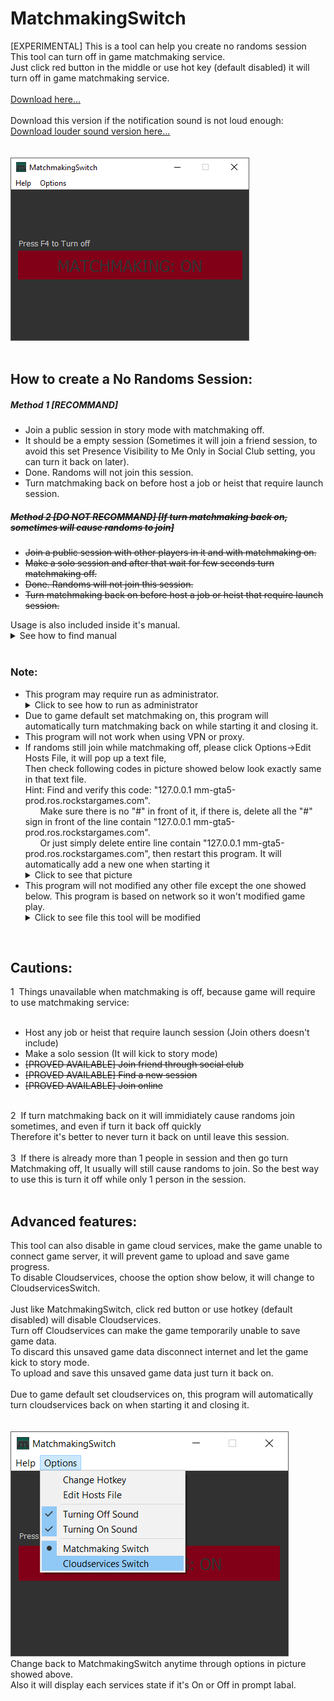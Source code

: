 <h1>MatchmakingSwitch</h1>
[EXPERIMENTAL] This is a tool can help you create no randoms session<br>
This tool can turn off in game matchmaking service.<br>
Just click red button in the middle or use hot key (default disabled) it will turn off in game matchmaking service.<br>
<br>
<a href="https://raw.githubusercontent.com/Barracuda10/MatchmakingSwitch/master/MatchmakingSwitch/x64/Release/MatchmakingSwitch.exe"><ins>Download here...</ins></a><br>
<br>
Download this version if the notification sound is not loud enough:<br>
<a href="//raw.githubusercontent.com/Barracuda10/MatchmakingSwitch/master/MatchmakingSwitch/x64/Release/ffmpeg/MatchmakingSwitch.exe"><ins>Download louder sound version here...</ins></a><br>
<br>
<br>
<img src="https://github.com/Barracuda10/others/blob/master/MatchmakingSwitch/matchmakingswitch.png"><br>
<br>
<!--<del>[FIXED] it may look different if the scale and layout setting on Windows 10 is not set to 100%</del>
<br>-->
<h2>How to create a No Randoms Session:</h2>
<h5>Method 1 [RECOMMAND]</h5>
<ul>
  <li>Join a public session in story mode with matchmaking off.</li>
  <li>It should be a empty session (Sometimes it will join a friend session, to avoid this set Presence Visibility to Me Only in Social Club setting, you can turn it back on later).</li>
  <li>Done. Randoms will not join this session.</li>
  <li>Turn matchmaking back on before host a job or heist that require launch session.</li>
</ul>
<del><h5>Method 2 [DO NOT RECOMMAND] [If turn matchmaking back on, sometimes will cause randoms to join]</h5>
<ul>
  <li>Join a public session with other players in it and with matchmaking on.</li>
  <li>Make a solo session and after that wait for few seconds turn matchmaking off.</li>
  <li>Done. Randoms will not join this session.</li>
  <li>Turn matchmaking back on before host a job or heist that require launch session.</li>
</ul></del>
<!--<h5>Method 2 [Do Not Recommand. Friends may unable to join through Social Club (No join option)]</h5>
<ul>
  <li>Join a invite only session with matchmaking on.</li>
  <li>Turn matchmaking off then find a new session and the new session should be a empty session.</li>
  <li>Done. Randoms will not join this session.</li>
  <li>Turn matchmaking back on before host a job or heist that require launch session.</li>
</ul>-->
Usage is also included inside it's manual.<br>
<details>
  <summary>See how to find manual</summary>
  <img src="https://github.com/Barracuda10/others/blob/master/MatchmakingSwitch/matchmakingswitch_manual.png">
</details>
<br>
<h3>Note:</h3>
<ul>
  <li>This program may require run as administrator.<br>
    <details>
      <summary>Click to see how to run as administrator</summary>
      <br>
      &nbsp;&nbsp;-&nbsp;&nbsp;Right click MatchmakingSwitch.exe, choose Properties, then choose Compatibility tab,<br>
      &nbsp;&nbsp;-&nbsp;&nbsp;Check this option showed below.<br>
      <img src="https://github.com/Barracuda10/others/blob/master/MatchmakingSwitch/administrator.png"><br>
    </details>
  </li>
  <li>Due to game default set matchmaking on, this program will automatically turn matchmaking back on while starting it and closing it.</li>
  <li>This program will not work when using VPN or proxy.</li>
  <li>If randoms still join while matchmaking off, please click Options->Edit Hosts File, it will pop up a text file, <br>Then check following codes in picture showed below look exactly same in that text file.<br>
    Hint: Find and verify this code: "127.0.0.1 mm-gta5-prod.ros.rockstargames.com".<br>
    &nbsp;&nbsp;&nbsp;&nbsp;&nbsp;&nbsp;Make sure there is no "#" in front of it, if there is, delete all the "#" sign in front of the line contain "127.0.0.1 mm-gta5-prod.ros.rockstargames.com".<br>
    &nbsp;&nbsp;&nbsp;&nbsp;&nbsp;&nbsp;Or just simply delete entire line contain "127.0.0.1 mm-gta5-prod.ros.rockstargames.com", then restart this program. It will automatically add a new one when starting it<br>
    <details>
      <summary>Click to see that picture</summary>
      <br>
      <img src="https://github.com/Barracuda10/others/blob/master/MatchmakingSwitch/hosts_enabled.png"><br>
    </details>
  </li>
  <li>This program will not modified any other file except the one showed below. This program is based on network so it won't modified game play.<br>
    <details>
      <summary>Click to see file this tool will be modified</summary>
      &nbsp;&nbsp;-&nbsp;&nbsp;Hosts&nbsp;&nbsp[PATH]%WINDIR%\system32\drivers\etc\hosts<br>
    </details>
  </li>
</ul>
<br>
<h2>Cautions:</h2>
1&nbsp;&nbsp;Things unavailable when matchmaking is off, because game will require to use matchmaking service:<br>
<br>
<ul>
  <li>Host any job or heist that require launch session (Join others doesn't include)</li>
  <li>Make a solo session (It will kick to story mode)</li>
  <li><del>[PROVED AVAILABLE] Join friend through social club</del></li>
  <li><del>[PROVED AVAILABLE] Find a new session</del></li>
  <li><del>[PROVED AVAILABLE] Join online</del></li>
</ul>
<br>
2&nbsp;&nbsp;If turn matchmaking back on it will immidiately cause randoms join sometimes, and even if turn it back off quickly<br>
Therefore it's better to never turn it back on until leave this session.<br>
<br>
3&nbsp;&nbsp;If there is already more than 1 people in session and then go turn Matchmaking off, It usually will still cause randoms to join. So the best way to use this is turn it off while only 1 person in the session.<br>
<br>
<h2>Advanced features:</h2>
This tool can also disable in game cloud services, make the game unable to connect game server, it will prevent game to upload and save game progress.<br>
To disable Cloudservices, choose the option show below, it will change to CloudservicesSwitch.<br>
<br>
Just like MatchmakingSwitch, click red button or use hotkey (default disabled) will disable Cloudservices.<br>
Turn off Cloudservices can make the game temporarily unable to save game data.<br>
To discard this unsaved game data disconnect internet and let the game kick to story mode.<br>
To upload and save this unsaved game data just turn it back on.<br>
<br>
Due to game default set cloudservices on, this program will automatically turn cloudservices back on when starting it and closing it.<br>
<br>
<br>
<img src="https://github.com/Barracuda10/others/blob/master/MatchmakingSwitch/matchmakingswitch_cloudservicesswitch.png"><br>
Change back to MatchmakingSwitch anytime through options in picture showed above.<br>
Also it will display each services state if it's On or Off in prompt labal.<br>
